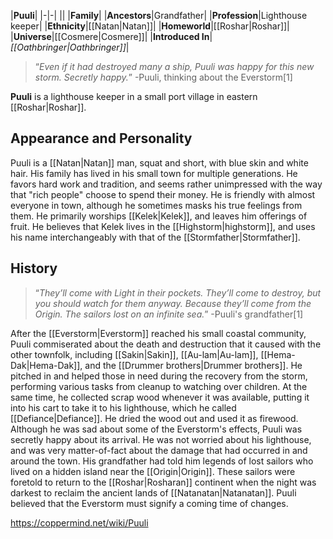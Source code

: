 |**Puuli**|
|-|-|
||
|**Family**|
|**Ancestors**|Grandfather|
|**Profession**|Lighthouse keeper|
|**Ethnicity**|[[Natan\|Natan]]|
|**Homeworld**|[[Roshar\|Roshar]]|
|**Universe**|[[Cosmere\|Cosmere]]|
|**Introduced In**|*[[Oathbringer\|Oathbringer]]*|

>“*Even if it had destroyed many a ship, Puuli was happy for this new storm. Secretly happy.*”
\-Puuli, thinking about the Everstorm[1]


**Puuli** is a lighthouse keeper in a small port village in eastern [[Roshar\|Roshar]].

## Appearance and Personality
Puuli is a [[Natan\|Natan]] man, squat and short, with blue skin and white hair. His family has lived in his small town for multiple generations. He favors hard work and tradition, and seems rather unimpressed with the way that "rich people" choose to spend their money. He is friendly with almost everyone in town, although he sometimes masks his true feelings from them. He primarily worships [[Kelek\|Kelek]], and leaves him offerings of fruit. He believes that Kelek lives in the [[Highstorm\|highstorm]], and uses his name interchangeably with that of the [[Stormfather\|Stormfather]].

## History
>“*They’ll come with Light in their pockets. They’ll come to destroy, but you should watch for them anyway. Because they’ll come from the Origin. The sailors lost on an infinite sea.*”
\-Puuli's grandfather[1]

After the [[Everstorm\|Everstorm]] reached his small coastal community, Puuli commiserated about the death and destruction that it caused with the other townfolk, including [[Sakin\|Sakin]], [[Au-lam\|Au-lam]], [[Hema-Dak\|Hema-Dak]], and the [[Drummer brothers\|Drummer brothers]]. He pitched in and helped those in need during the recovery from the storm, performing various tasks from cleanup to watching over children. At the same time, he collected scrap wood whenever it was available, putting it into his cart to take it to his lighthouse, which he called [[Defiance\|Defiance]]. He dried the wood out and used it as firewood.
Although he was sad about some of the Everstorm's effects, Puuli was secretly happy about its arrival. He was not worried about his lighthouse, and was very matter-of-fact about the damage that had occurred in and around the town. His grandfather had told him legends of lost sailors who lived on a hidden island near the [[Origin\|Origin]]. These sailors were foretold to return to the [[Roshar\|Rosharan]] continent when the night was darkest to reclaim the ancient lands of [[Natanatan\|Natanatan]]. Puuli believed that the Everstorm must signify a coming time of changes.



https://coppermind.net/wiki/Puuli